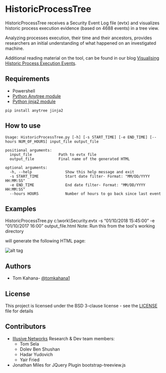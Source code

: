 # HistoricProcessTree
HistoricProcessTree receives a Security Event Log file (evtx)  and visualizes historic process execution evidence (based on 4688 events) in a tree view.

Analyzing processes execution, their time and their ancestors, provides researchers an initial understanding of what happened on an investigated machine.

Additional reading material on the tool, can be found in our blog [Visualising Historic Process Execution Events](https://blog.illusivenetworks.com/improving-cyber-investigation-better-visualization-of-historic-process-execution-events).

## Requirements
* Powershell
* [Python Anytree module](https://pypi.python.org/pypi/anytree)
* [Python jinja2 module](http://jinja.pocoo.org/)
```
pip install anytree jinja2
```

## How to use
```
Usage: HistoricProcessTree.py [-h] [-s START_TIME] [-e END_TIME] [--hours NUM_OF_HOURS] input_file output_file

positional arguments:
  input_file            Path to evtx file
  output_file           Final name of the generated HTML

optional arguments:
  -h, --help               Show this help message and exit
  -s START_TIME 		   Start date filter- Format: "MM/DD/YYYY HH:MM:SS"
  -e END_TIME       	   End date filter- Format: "MM/DD/YYYY HH:MM:SS"
  --hours HOURS            Number of hours to go back since last event

```
## Examples
HistoricProcessTree.py c:\work\Security.evtx -s “01/10/2018 15:45:00” -e “01/10/2017 16:00” output_file.html 
Note: Run this from the tool's working directory

will generate the following HTML page:

![alt tag](http://image.ibb.co/dK1nbw/process_tree_final.jpg "process_tree")<br /> 

## Authors

* Tom Kahana- [@tomkahana1](https://twitter.com/tomkahana1)

## License 

This project is licensed under the  BSD 3-clause license - see the [LICENSE](LICENSE) file for details

## Contributors
* [Illusive Networks](https://www.illusivenetworks.com/) Research & Dev team members:
	* Tom Sela
	* Dolev Ben Shushan
	* Hadar Yudovich
	* Yair Fried
* Jonathan Miles for JQuery Plugin bootstrap-treeview.js

